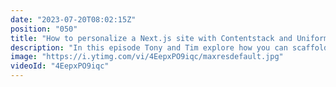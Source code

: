 ```yaml
---
date: "2023-07-20T08:02:15Z"
position: "050"
title: "How to personalize a Next.js site with Contentstack and Uniform in 10 minutes"
description: "In this episode Tony and Tim explore how you can scaffold a #Next.js Jamstack website with #Contentstack and dynamic personalisation by #Uniform in 10 minutes.\n\nWant to try this yourself? Go here: https://uniform.app\n\nTony shares news from the Jamstack world\nNotion API: https://developers.notion.com/\nGatsby 3.5: https://www.gatsbyjs.com/docs/reference/release-notes/v3.5/\nSanity Exchange: https://www.sanity.io/exchange\nNode 14.7: https://nodejs.org/en/blog/release/v14.17.0/\nNetlify: https://www.netlify.com/blog/2021/05/06/now-available-configure-build-plugins-by-deploy-context/\nCloudfront Functions: https://aws.amazon.com/about-aws/whats-new/2021/05/cloudfront-functions/\nOptimize Vitals: https://web.dev/optimize-vitals-lighthouse/\nSimple Login: https://simplelogin.io/\n\nTimestamps\n00:00 Introduction\n00:24 News: Notion API\n01:13 News: Gatsby v3.5\n01:49 News: Sanity Exchange\n02:20 News: Node v14.17 LTS\n02:57 News: Netlify Build plugins\n04:03 News: Amazon Edge compute\n04:36 News: Core Web Vitals\n05:14 News: Simple Login\n05:52 Setting up Next.js with Contentstack for p13n\n\nFollow us here:\nhttps://twitter.com/tmamedbekov\nhttps://twitter.com/timbenniks"
image: "https://i.ytimg.com/vi/4EepxPO9iqc/maxresdefault.jpg"
videoId: "4EepxPO9iqc"
---
```


